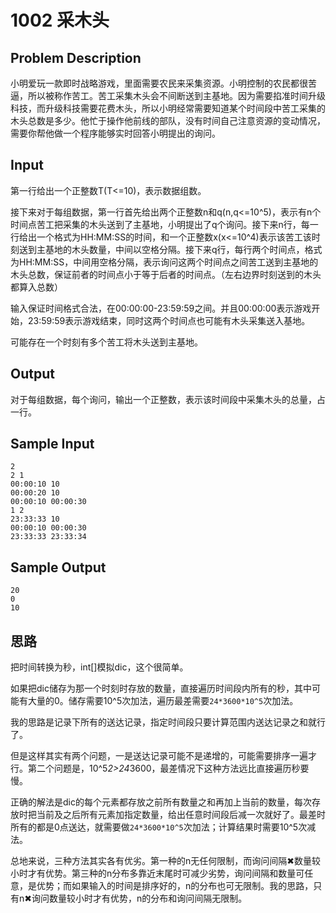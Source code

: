 # 1002 采木头

## Problem Description

小明爱玩一款即时战略游戏，里面需要农民来采集资源。小明控制的农民都很苦逼，所以被称作苦工。苦工采集木头会不间断送到主基地。因为需要掐准时间升级科技，而升级科技需要花费木头，所以小明经常需要知道某个时间段中苦工采集的木头总数是多少。他忙于操作他前线的部队，没有时间自己注意资源的变动情况，需要你帮他做一个程序能够实时回答小明提出的询问。

## Input

第一行给出一个正整数T(T<=10)，表示数据组数。

接下来对于每组数据，第一行首先给出两个正整数n和q(n,q<=10^5)，表示有n个时间点苦工把采集的木头送到了主基地，小明提出了q个询问。接下来n行，每一行给出一个格式为HH:MM:SS的时间，和一个正整数x(x<=10^4)表示该苦工该时刻送到主基地的木头数量，中间以空格分隔。接下来q行，每行两个时间点，格式为HH:MM:SS，中间用空格分隔，表示询问这两个时间点之间苦工送到主基地的木头总数，保证前者的时间点小于等于后者的时间点。（左右边界时刻送到的木头都算入总数）

输入保证时间格式合法，在00:00:00-23:59:59之间。并且00:00:00表示游戏开始，23:59:59表示游戏结束，同时这两个时间点也可能有木头采集送入基地。

可能存在一个时刻有多个苦工将木头送到主基地。

## Output

对于每组数据，每个询问，输出一个正整数，表示该时间段中采集木头的总量，占一行。

## Sample Input

```input
2
2 1
00:00:10 10
00:00:20 10
00:00:10 00:00:30
1 2
23:33:33 10
00:00:10 00:00:30
23:33:33 23:33:34
```

## Sample Output

```output
20
0
10
```

## 思路

把时间转换为秒，int[]模拟dic，这个很简单。

如果把dic储存为那一个时刻时存放的数量，直接遍历时间段内所有的秒，其中可能有大量的0。储存需要10^5次加法，遍历最差需要`24*3600*10^5`次加法。

我的思路是记录下所有的送达记录，指定时间段只要计算范围内送达记录之和就行了。

但是这样其实有两个问题，一是送达记录可能不是递增的，可能需要排序一遍才行。第二个问题是，10^5*2>24*3600，最差情况下这种方法远比直接遍历秒要慢。

正确的解法是dic的每个元素都存放之前所有数量之和再加上当前的数量，每次存放时把当前及之后所有元素加指定数量，给出任意时间段后减一次就好了。最差时所有的都是0点送达，就需要做`24*3600*10^5`次加法；计算结果时需要10^5次减法。

总地来说，三种方法其实各有优劣。第一种的n无任何限制，而询问间隔✖数量较小时才有优势。第三种的n分布多靠近末尾时可减少劣势，询问间隔和数量可任意，是优势；而如果输入的时间是排序好的，n的分布也可无限制。我的思路，只有n✖询问数量较小时才有优势，n的分布和询问间隔无限制。
